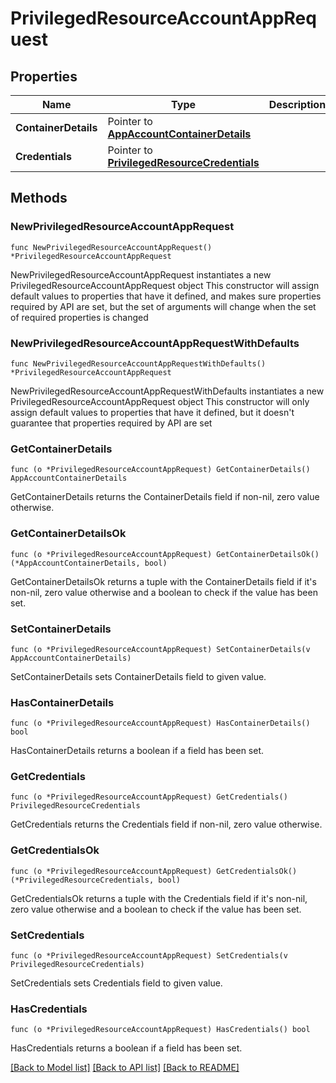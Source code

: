 # PrivilegedResourceAccountAppRequest

## Properties

Name | Type | Description | Notes
------------ | ------------- | ------------- | -------------
**ContainerDetails** | Pointer to [**AppAccountContainerDetails**](AppAccountContainerDetails.md) |  | [optional] 
**Credentials** | Pointer to [**PrivilegedResourceCredentials**](PrivilegedResourceCredentials.md) |  | [optional] 

## Methods

### NewPrivilegedResourceAccountAppRequest

`func NewPrivilegedResourceAccountAppRequest() *PrivilegedResourceAccountAppRequest`

NewPrivilegedResourceAccountAppRequest instantiates a new PrivilegedResourceAccountAppRequest object
This constructor will assign default values to properties that have it defined,
and makes sure properties required by API are set, but the set of arguments
will change when the set of required properties is changed

### NewPrivilegedResourceAccountAppRequestWithDefaults

`func NewPrivilegedResourceAccountAppRequestWithDefaults() *PrivilegedResourceAccountAppRequest`

NewPrivilegedResourceAccountAppRequestWithDefaults instantiates a new PrivilegedResourceAccountAppRequest object
This constructor will only assign default values to properties that have it defined,
but it doesn't guarantee that properties required by API are set

### GetContainerDetails

`func (o *PrivilegedResourceAccountAppRequest) GetContainerDetails() AppAccountContainerDetails`

GetContainerDetails returns the ContainerDetails field if non-nil, zero value otherwise.

### GetContainerDetailsOk

`func (o *PrivilegedResourceAccountAppRequest) GetContainerDetailsOk() (*AppAccountContainerDetails, bool)`

GetContainerDetailsOk returns a tuple with the ContainerDetails field if it's non-nil, zero value otherwise
and a boolean to check if the value has been set.

### SetContainerDetails

`func (o *PrivilegedResourceAccountAppRequest) SetContainerDetails(v AppAccountContainerDetails)`

SetContainerDetails sets ContainerDetails field to given value.

### HasContainerDetails

`func (o *PrivilegedResourceAccountAppRequest) HasContainerDetails() bool`

HasContainerDetails returns a boolean if a field has been set.

### GetCredentials

`func (o *PrivilegedResourceAccountAppRequest) GetCredentials() PrivilegedResourceCredentials`

GetCredentials returns the Credentials field if non-nil, zero value otherwise.

### GetCredentialsOk

`func (o *PrivilegedResourceAccountAppRequest) GetCredentialsOk() (*PrivilegedResourceCredentials, bool)`

GetCredentialsOk returns a tuple with the Credentials field if it's non-nil, zero value otherwise
and a boolean to check if the value has been set.

### SetCredentials

`func (o *PrivilegedResourceAccountAppRequest) SetCredentials(v PrivilegedResourceCredentials)`

SetCredentials sets Credentials field to given value.

### HasCredentials

`func (o *PrivilegedResourceAccountAppRequest) HasCredentials() bool`

HasCredentials returns a boolean if a field has been set.


[[Back to Model list]](../README.md#documentation-for-models) [[Back to API list]](../README.md#documentation-for-api-endpoints) [[Back to README]](../README.md)


